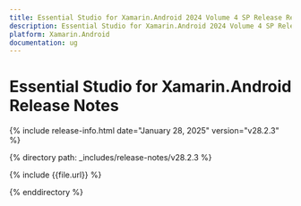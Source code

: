 ```yaml
---
title: Essential Studio for Xamarin.Android 2024 Volume 4 SP Release Release Notes  
description: Essential Studio for Xamarin.Android 2024 Volume 4 SP Release Release Notes  
platform: Xamarin.Android
documentation: ug
---
```


# Essential Studio for Xamarin.Android  Release Notes  

{% include release-info.html date="January 28, 2025"  version="v28.2.3" %} 

{% directory path: _includes/release-notes/v28.2.3 %}

{% include {{file.url}} %}

{% enddirectory %}